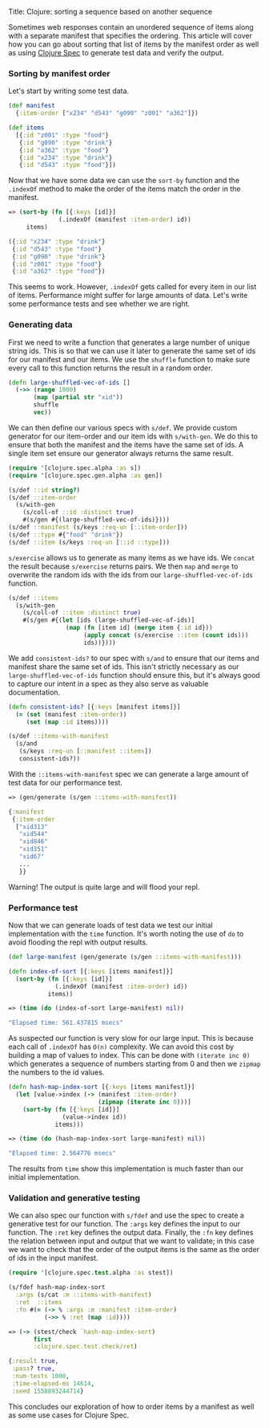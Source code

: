 Title: Clojure: sorting a sequence based on another sequence

Sometimes web responses contain an unordered sequence of items along with a separate manifest that specifies the ordering. This article will cover how you can go about sorting that list of items by the manifest order as well as using [Clojure Spec](https://clojure.org/guides/spec#_exercise) to generate test data and verify the output.

### Sorting by manifest order

Let's start by writing some test data.

```clojure
(def manifest
  {:item-order ["x234" "d543" "g090" "z001" "a362"]})

(def items
  [{:id "z001" :type "food"}
   {:id "g090" :type "drink"}
   {:id "a362" :type "food"}
   {:id "x234" :type "drink"}
   {:id "d543" :type "food"}])
```

Now that we have some data we can use the `sort-by` function and the `.indexOf` method to make the order of the items match the order in the manifest.

```clojure
=> (sort-by (fn [{:keys [id]}]
              (.indexOf (manifest :item-order) id))
     items)

({:id "x234" :type "drink"}
 {:id "d543" :type "food"}
 {:id "g090" :type "drink"}
 {:id "z001" :type "food"}
 {:id "a362" :type "food"})
```

This seems to work. However, `.indexOf` gets called for every item in our list of items. Performance might suffer for large amounts of data. Let's write some performance tests and see whether we are right.

### Generating data

First we need to write a function that generates a large number of unique string ids. This is so that we can use it later to generate the same set of ids for our manifest and our items. We use the `shuffle` function to make sure every call to this function returns the result in a random order.

```clojure
(defn large-shuffled-vec-of-ids []
  (->> (range 1000)
       (map (partial str "xid"))
       shuffle
       vec))
```

We can then define our various specs with `s/def`. We provide custom generator for our item-order and our item ids with `s/with-gen`. We do this to ensure that both the manifest and the items have the same set of ids. A single item set ensure our generator always returns the same result.

```clojure
(require '[clojure.spec.alpha :as s])
(require '[clojure.spec.gen.alpha :as gen])

(s/def ::id string?)
(s/def ::item-order
  (s/with-gen
    (s/coll-of ::id :distinct true)
    #(s/gen #{(large-shuffled-vec-of-ids)})))
(s/def ::manifest (s/keys :req-un [::item-order]))
(s/def ::type #{"food" "drink"})
(s/def ::item (s/keys :req-un [::id ::type]))
```

`s/exercise` allows us to generate as many items as we have ids. We `concat` the result because `s/exercise` returns pairs. We then `map` and  `merge` to overwrite the random ids with the ids from our `large-shuffled-vec-of-ids` function.

```clojure
(s/def ::items
  (s/with-gen
    (s/coll-of ::item :distinct true)
    #(s/gen #{(let [ids (large-shuffled-vec-of-ids)]
                (map (fn [item id] (merge item {:id id}))
                     (apply concat (s/exercise ::item (count ids)))
                     ids))})))
```

We add `consistent-ids?` to our spec with `s/and` to ensure that our items and manifest share the same set of ids. This isn't strictly necessary as our `large-shuffled-vec-of-ids` function should ensure this, but it's always good to capture our intent in a spec as they also serve as valuable documentation.

```clojure
(defn consistent-ids? [{:keys [manifest items]}]
  (= (set (manifest :item-order))
     (set (map :id items))))

(s/def ::items-with-manifest
  (s/and
   (s/keys :req-un [::manifest ::items])
   consistent-ids?))
```

With the `::items-with-manifest` spec we can generate a large amount of test data for our performance test.

```clojure
=> (gen/generate (s/gen ::items-with-manifest))

{:manifest
 {:item-order
  ["xid313"
   "xid544"
   "xid846"
   "xid351"
   "xid67"
   ...
   }}
```

Warning! The output is quite large and will flood your repl.

### Performance test

Now that we can generate loads of test data we test our initial implementation with the `time` function. It's worth noting the use of `do` to avoid flooding the repl with output results.

```clojure
(def large-manifest (gen/generate (s/gen ::items-with-manifest)))

(defn index-of-sort [{:keys [items manifest]}]
  (sort-by (fn [{:keys [id]}]
             (.indexOf (manifest :item-order) id))
           items))

=> (time (do (index-of-sort large-manifest) nil))

"Elapsed time: 561.437815 msecs"
```

As suspected our function is very slow for our large input. This is because each call of `.indexOf` has `O(n)` complexity. We can avoid this cost by building a map of values to index. This can be done with `(iterate inc 0)` which generates a sequence of numbers starting from 0 and then we `zipmap` the numbers to the id values.

```clojure
(defn hash-map-index-sort [{:keys [items manifest]}]
  (let [value->index (-> (manifest :item-order)
                         (zipmap (iterate inc 0)))]
    (sort-by (fn [{:keys [id]}]
               (value->index id))
             items)))

=> (time (do (hash-map-index-sort large-manifest) nil))

"Elapsed time: 2.564776 msecs"
```

The results from `time` show this implementation is much faster than our initial implementation.

### Validation and generative testing

We can also spec our function with `s/fdef` and use the spec to create a generative test for our function. The `:args` key defines the input to our function. The `:ret` key defines the output data. Finally, the `:fn` key defines the relation between input and output that we want to validate; in this case we want to check that the order of the output items is the same as the order of ids in the input manifest.

```clojure
(require '[clojure.spec.test.alpha :as stest])

(s/fdef hash-map-index-sort
  :args (s/cat :m ::items-with-manifest)
  :ret  ::items
  :fn #(= (-> % :args :m :manifest :item-order)
          (->> % :ret (map :id))))

=> (-> (stest/check `hash-map-index-sort)
       first
       :clojure.spec.test.check/ret)

{:result true,
 :pass? true,
 :num-tests 1000,
 :time-elapsed-ms 14614,
 :seed 1558893244714}
```

This concludes our exploration of how to order items by a manifest as well as some use cases for Clojure Spec.
